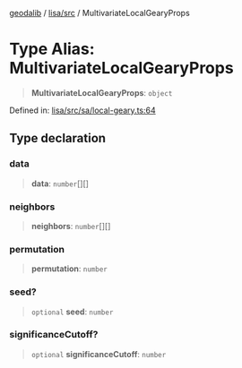 [geodalib](../../../modules.md) / [lisa/src](../index.md) / MultivariateLocalGearyProps

# Type Alias: MultivariateLocalGearyProps

> **MultivariateLocalGearyProps**: `object`

Defined in: [lisa/src/sa/local-geary.ts:64](https://github.com/GeoDaCenter/geoda-lib/blob/9716a45cca9cf3b644d6187deeb842d47f2b7a3a/js/packages/lisa/src/sa/local-geary.ts#L64)

## Type declaration

### data

> **data**: `number`[][]

### neighbors

> **neighbors**: `number`[][]

### permutation

> **permutation**: `number`

### seed?

> `optional` **seed**: `number`

### significanceCutoff?

> `optional` **significanceCutoff**: `number`
